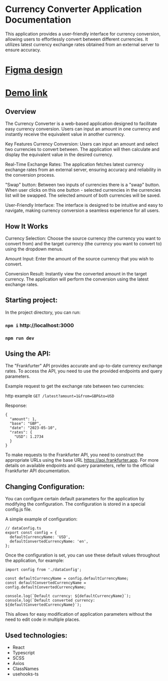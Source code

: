 # Currency Converter Application Documentation

This application provides a user-friendly interface for currency conversion, allowing users to effortlessly convert between different currencies. It utilizes latest currency exchange rates obtained from an external server to ensure accuracy.

# [Figma design](https://www.figma.com/file/JgKwIGUvHhRPMECqXgLtMt/Currency-Converter?node-id=4%3A60&mode=dev)

# [Demo link](https://andrii-kuzmenko.github.io/currency_converter/)

## Overview
The Currency Converter is a web-based application designed to facilitate easy currency conversion. Users can input an amount in one currency and instantly receive the equivalent value in another currency. 

Key Features
Currency Conversion: Users can input an amount and select two currencies to convert between. The application will then calculate and display the equivalent value in the desired currency.

Real-Time Exchange Rates: The application fetches latest currency exchange rates from an external server, ensuring accuracy and reliability in the conversion process.

"Swap" button: Between two inputs of currencies there is a "swap" button. When user clicks on this one button - selected currencies in the currencies list will be swapped. The selected amount of both currencies will be saved.

User-Friendly Interface: The interface is designed to be intuitive and easy to navigate, making currency conversion a seamless experience for all users.

## How It Works
Currency Selection: Choose the source currency (the currency you want to convert from) and the target currency (the currency you want to convert to) using the dropdown menus.

Amount Input: Enter the amount of the source currency that you wish to convert.

Conversion Result: Instantly view the converted amount in the target currency. The application will perform the conversion using the latest exchange rates.

## Starting project:

In the project directory, you can run:

### `npm i`   http://localhost:3000
### `npm run dev`

## Using the API:

The "Frankfurter" API provides accurate and up-to-date currency exchange rates. To access the API, you need to use the provided endpoints and query parameters.

Example request to get the exchange rate between two currencies:

http example
```GET /latest?amount=1&from=GBP&to=USD```

Response:
```
{
  "amount": 1,
  "base": "GBP",
  "date": "2023-05-10",
  "rates": {
    "USD": 1.2734
  }
}
```

To make requests to the Frankfurter API, you need to construct the appropriate URLs using the base URL https://api.frankfurter.app. For more details on available endpoints and query parameters, refer to the official Frankfurter API documentation.

## Changing Configuration:

You can configure certain default parameters for the application by modifying the configuration. The configuration is stored in a special config.js file.

A simple example of configuration:

```
// dataConfig.ts
export const config = {
  defaultCurrencyName: 'USD',
  defaultConvertedCurrencyName: 'en',
};
```

Once the configuration is set, you can use these default values throughout the application, for example:

```
import config from './dataConfig';

const defaultCurrencyName = config.defaultCurrencyName;
const defaultConvertedCurrencyName = config.defaultConvertedCurrencyName;

console.log(`Default currency: ${defaultCurrencyName}`);
console.log(`Default converted currency: ${defaultConvertedCurrencyName}`);
```

This allows for easy modification of application parameters without the need to edit code in multiple places.

## Used technologies:

 - React
 - Typescript
 - SCSS
 - Axios
 - ClassNames
 - usehooks-ts

